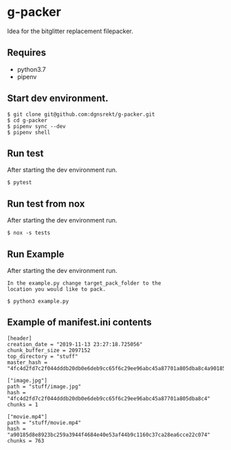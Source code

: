 # g-packer

Idea for the bitglitter replacement filepacker.

## Requires 
* python3.7
* pipenv

## Start dev environment.

```
$ git clone git@github.com:dgnsrekt/g-packer.git
$ cd g-packer
$ pipenv sync --dev
$ pipenv shell
```

## Run test
After starting the dev environment run.
```
$ pytest
```

## Run test from nox
After starting the dev environment run.
```
$ nox -s tests
```

## Run Example
After starting the dev environment run.
```
In the example.py change target_pack_folder to the 
location you would like to pack.

$ python3 example.py
```

## Example of manifest.ini contents
```
[header]
creation_date = "2019-11-13 23:27:18.725056"
chunk_buffer_size = 2097152
top_directory = "stuff"
master_hash = "4fc4d2fd7c2f044dddb20db0e6deb9cc65f6c29ee96abc45a87701a805dba8c4a90185d8e8923bc259a3944f4684e40e53af44b9c1160c37ca28ea6cce22c074"

["image.jpg"]
path = "stuff/image.jpg"
hash = "4fc4d2fd7c2f044dddb20db0e6deb9cc65f6c29ee96abc45a87701a805dba8c4"
chunks = 1

["movie.mp4"]
path = "stuff/movie.mp4"
hash = "a90185d8e8923bc259a3944f4684e40e53af44b9c1160c37ca28ea6cce22c074"
chunks = 763
```

